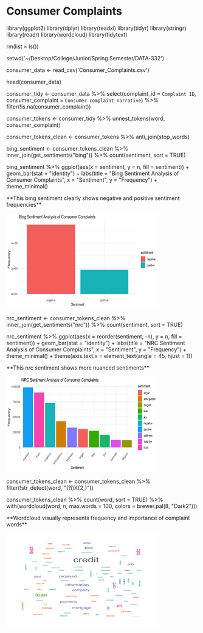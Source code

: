 # **Consumer Complaints**

library(ggplot2)
library(dplyr)
library(readxl)
library(tidyr)
library(stringr)
library(readr)
library(wordcloud)
library(tidytext)

rm(list = ls())

setwd('~/Desktop/College/Junior/Spring Semester/DATA-332')

consumer_data <- read_csv('Consumer_Complaints.csv')

head(consumer_data)

consumer_tidy <- consumer_data %>%
  select(complaint_id = `Complaint ID`, consumer_complaint = `Consumer complaint narrative`) %>%
  filter(!is.na(consumer_complaint))

consumer_tokens <- consumer_tidy %>%
  unnest_tokens(word, consumer_complaint)

consumer_tokens_clean <- consumer_tokens %>%
  anti_join(stop_words)

bing_sentiment <- consumer_tokens_clean %>%
  inner_join(get_sentiments("bing")) %>%
  count(sentiment, sort = TRUE)

bing_sentiment %>%
  ggplot(aes(x = sentiment, y = n, fill = sentiment)) +
  geom_bar(stat = "identity") +
  labs(title = "Bing Sentiment Analysis of Consumer Complaints",
       x = "Sentiment",
       y = "Frequency") +
  theme_minimal()
<p> **This bing sentiment clearly shows negative and positive sentiment frequencies** </p>

<img src="chapter_2/bingSentiment.png" height = 250 width = 400>

nrc_sentiment <- consumer_tokens_clean %>%
  inner_join(get_sentiments("nrc")) %>%
  count(sentiment, sort = TRUE)

nrc_sentiment %>%
  ggplot(aes(x = reorder(sentiment, -n), y = n, fill = sentiment)) +
  geom_bar(stat = "identity") +
  labs(title = "NRC Sentiment Analysis of Consumer Complaints",
       x = "Sentiment",
       y = "Frequency") +
  theme_minimal() +
  theme(axis.text.x = element_text(angle = 45, hjust = 1))

<p> **This nrc sentiment shows more nuanced sentiments** </p>

<img src="chapter_2/nrcSentiment.png" height = 250 width = 400>

consumer_tokens_clean <- consumer_tokens_clean %>%
  filter(!str_detect(word, "(?i)X{2,}"))

consumer_tokens_clean %>%
  count(word, sort = TRUE) %>%
  with(wordcloud(word, n, max.words = 100, colors = brewer.pal(8, "Dark2")))

<p> **Wordcloud visually represents frequency and importance of complaint words** </p>

<img src="chapter_2/wordcloud.png" height = 250 width = 400>
